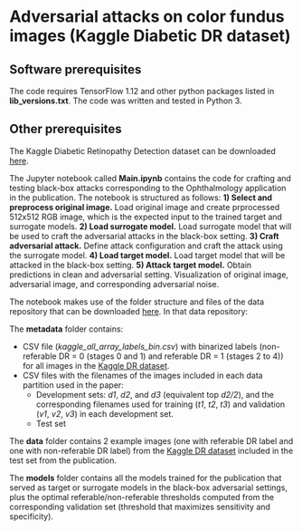 # Adversarial attacks on color fundus images (Kaggle Diabetic DR dataset)

## Software prerequisites

The code requires TensorFlow 1.12 and other python packages listed in **lib_versions.txt**.
The code was written and tested in Python 3.

## Other prerequisites

The Kaggle Diabetic Retinopathy Detection dataset can be downloaded [here](https://www.kaggle.com/c/diabetic-retinopathy-detection/data).

The Jupyter notebook called **Main.ipynb** contains the code for crafting and testing black-box attacks corresponding to the Ophthalmology application in the publication. The notebook is structured as follows:
**1) Select and preprocess original image.** Load original image and create prprocessed 512x512 RGB image, which is the expected input to the trained target and surrogate models.
**2) Load surrogate model.** Load surrogate model that will be used to craft the adversarial attacks in the black-box setting.
**3) Craft adversarial attack.** Define attack configuration and craft the attack using the surrogate model.
**4) Load target model.** Load target model that will be attacked in the black-box setting. 
**5) Attack target model.** Obtain predictions in clean and adversarial setting. Visualization of original image, adversarial image, and corresponding adversarial noise.

The notebook makes use of the folder structure and files of the data repository that can be downloaded [here](link). In that data repository:

The **metadata** folder contains:
- CSV file (*kaggle_all_array_labels_bin.csv*) with binarized labels (non-referable DR = 0 (stages 0 and 1) and referable DR = 1 (stages 2 to 4)) for all images in the [Kaggle DR dataset](https://www.kaggle.com/c/diabetic-retinopathy-detection). 
- CSV files with the filenames of the images included in each data partition used in the paper:
    - Development sets: *d1*, *d2*, and *d3* (equivalent top *d2/2*), and the corresponding filenames used for training (*t1*, *t2*, *t3*) and validation (*v1*, *v2*, *v3*) in each development set.
    - Test set

The **data** folder contains 2 example images (one with referable DR label and one with non-referable DR label) from the [Kaggle DR dataset](https://www.kaggle.com/c/diabetic-retinopathy-detection) included in the test set from the publication. 

The **models** folder contains all the models trained for the publication that served as target or surrogate models in the black-box adversarial settings, plus the optimal referable/non-referable thresholds computed from the corresponding validation set (threshold that maximizes sensitivity and specificity).